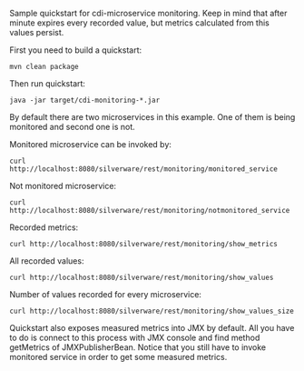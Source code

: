 Sample quickstart for cdi-microservice monitoring. Keep in mind that after minute expires every recorded value, but metrics calculated from this values persist.

First you need to build a quickstart:
```
mvn clean package
```

Then run quickstart:
```
java -jar target/cdi-monitoring-*.jar
```

By default there are two microservices in this example. One of them is being monitored and second one is not.

Monitored microservice can be invoked by: 
```
curl http://localhost:8080/silverware/rest/monitoring/monitored_service
```

Not monitored microservice:
```
curl http://localhost:8080/silverware/rest/monitoring/notmonitored_service
```

Recorded metrics:
```
curl http://localhost:8080/silverware/rest/monitoring/show_metrics
```

All recorded values:
```
curl http://localhost:8080/silverware/rest/monitoring/show_values
```

Number of values recorded for every microservice:
```
curl http://localhost:8080/silverware/rest/monitoring/show_values_size
```

Quickstart also exposes measured metrics into JMX by default. All you have to do is connect to this process with JMX console and find method getMetrics of JMXPublisherBean. Notice that you still have to invoke monitored service in order to get some measured metrics.